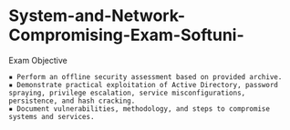 # System-and-Network-Compromising-Exam-Softuni-
Exam Objective

    ▪ Perform an offline security assessment based on provided archive.
    ▪ Demonstrate practical exploitation of Active Directory, password spraying, privilege escalation, service misconfigurations, persistence, and hash cracking.
    ▪ Document vulnerabilities, methodology, and steps to compromise systems and services.

